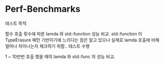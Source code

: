 # Perf-Benchmarks
테스트 목적 

함수 호출 횟수에 따른 lamda 와 std::function 성능 비교.
std::function 이 TypeErasure 패턴 기반이기에 느리다는 점은 알고 있으나 실제로 lamda 호출에 비해 얼마나 차이나는지 체크하기 위함..
테스트 수행

1 ~ 10만번 호출 했을 때의 lamda 와 std::func 의 성능 비교.
 
